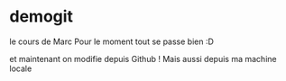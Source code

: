 # demogit
le cours de Marc
Pour le moment tout se passe bien :D 

et maintenant on modifie depuis Github !
Mais aussi depuis ma machine locale

